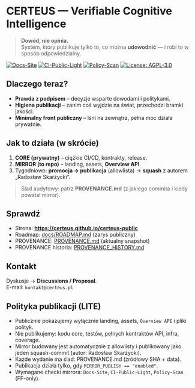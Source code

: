 # CERTEUS — Verifiable Cognitive Intelligence

> **Dowód, nie opinia.**  
> System, który publikuje tylko to, co można **udowodnić** — i robi to w sposób odpowiedzialny.

[![Docs-Site](https://github.com/CERTEUS/certeus-public/actions/workflows/docs-site.yml/badge.svg?branch=main)](https://github.com/CERTEUS/certeus-public/actions/workflows/docs-site.yml)
[![CI-Public-Light](https://github.com/CERTEUS/certeus-public/actions/workflows/ci_public_light.yml/badge.svg?branch=main)](https://github.com/CERTEUS/certeus-public/actions/workflows/ci_public_light.yml)
[![Policy-Scan](https://github.com/CERTEUS/certeus-public/actions/workflows/policy-scan.yml/badge.svg?branch=main)](https://github.com/CERTEUS/certeus-public/actions/workflows/policy-scan.yml)
[![License: AGPL-3.0](https://img.shields.io/badge/License-AGPL--3.0-blue.svg)](LICENSE)

## Dlaczego teraz?
- **Prawda z podpisem** – decyzje wsparte dowodami i politykami.  
- **Higiena publikacji** – zanim coś wyjdzie na świat, przechodzi bramki jakości.  
- **Minimalny front publiczny** – lśni na zewnątrz, pełna moc działa prywatnie.

## Jak to działa (w skrócie)
1. **CORE (prywatny)** – ciężkie CI/CD, kontrakty, release.  
2. **MIRROR (to repo)** – landing, assets, **Overview API**.  
3. Tygodniowo: **promocja → publikacja** (allowlista) → **squash** z autorem „Radosław Skarżycki”.

> Ślad audytowy: patrz **PROVENANCE.md** (z jakiego commita i kiedy powstał mirror).

## Sprawdź
- Strona: **https://certeus.github.io/certeus-public**  
- Roadmap: [docs/ROADMAP.md](docs/ROADMAP.md) (zarys publiczny)
- PROVENANCE: [PROVENANCE.md](PROVENANCE.md) (aktualny snapshot)  
- PROVENANCE historia: [PROVENANCE_HISTORY.md](PROVENANCE_HISTORY.md)

## Kontakt
Dyskusje → **Discussions / Proposal**.  
E-mail: `kontakt@certeus.pl`

## Polityka publikacji (LITE)
- Publicznie pokazujemy wyłącznie landing, assets, `Overview API` i pliki polityk.
- Nie publikujemy: kodu core, testów, pełnych kontraktów API, infra, coverage.
- Mirror budowany jest automatycznie z allowlisty i publikowany jako jeden squash-commit (autor: Radosław Skarżycki).
- Każde wydanie ma ślad: PROVENANCE.md (źródłowy SHA + data).
- Publikacja działa tylko, gdy `MIRROR_PUBLISH == "enabled"`.
- Wymagane checki mirrora: `Docs-Site`, `CI-Public-Light`, `Policy-Scan` (FF-only).
